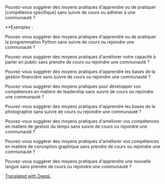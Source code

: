 Pouvez-vous suggérer des moyens pratiques d'apprendre ou de pratiquer [compétence spécifique] sans suivre de cours ou adhérer à une communauté ?

**Exemples :

Pouvez-vous suggérer des moyens pratiques d'apprendre ou de pratiquer la programmation Python sans suivre de cours ou rejoindre une communauté ?

Pouvez-vous suggérer des moyens pratiques d'améliorer votre capacité à parler en public sans prendre de cours ou rejoindre une communauté ?  
  
Pouvez-vous suggérer des moyens pratiques d'apprendre les bases de la gestion financière sans suivre de cours ou rejoindre une communauté ?  
  
Pouvez-vous suggérer des moyens pratiques pour développer vos compétences en matière de leadership sans suivre de cours ou rejoindre une communauté ?  
  
Pouvez-vous suggérer des moyens pratiques d'apprendre les bases de la photographie sans suivre de cours ou rejoindre une communauté ?  
  
Pouvez-vous suggérer des moyens pratiques d'améliorer vos compétences en matière de gestion du temps sans suivre de cours ou rejoindre une communauté ?  
  
Pouvez-vous suggérer des moyens pratiques d'améliorer vos compétences en matière de conception graphique sans prendre de cours ou rejoindre une communauté ?  
  
Pouvez-vous suggérer des moyens pratiques d'apprendre une nouvelle langue sans prendre de cours ou rejoindre une communauté ?  
  
[Translated with DeepL](https://www.deepl.com/translator?utm_source=windows&utm_medium=app&utm_campaign=windows-share)